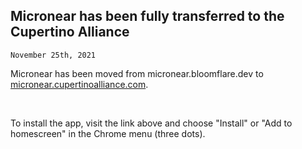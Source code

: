 ## Micronear has been fully transferred to the Cupertino Alliance
<code>November 25th, 2021</code>

<p>Micronear has been moved from micronear.bloomflare.dev to <a href="https://micronear.cupertinoalliance.com" target="_blank">micronear.cupertinoalliance.com<a>.</p>
<br>
<p>To install the app, visit the link above and choose "Install" or "Add to homescreen" in the Chrome menu (three dots).</p>
